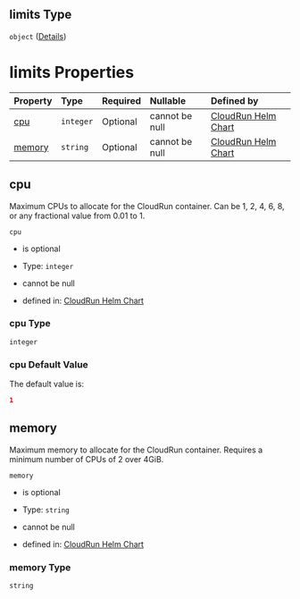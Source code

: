 ## limits Type

`object` ([Details](limits.md))

# limits Properties

| Property          | Type      | Required | Nullable       | Defined by                                                                                                                                                                                        |
| :---------------- | :-------- | :------- | :------------- | :------------------------------------------------------------------------------------------------------------------------------------------------------------------------------------------------ |
| [cpu](#cpu)       | `integer` | Optional | cannot be null | [CloudRun Helm Chart](limits-properties-cpu.md "https://github.com/helmless/google-cloudrun#/properties/resources/properties/limits/properties/cpu")       |
| [memory](#memory) | `string`  | Optional | cannot be null | [CloudRun Helm Chart](limits-properties-memory.md "https://github.com/helmless/google-cloudrun#/properties/resources/properties/limits/properties/memory") |

## cpu

Maximum CPUs to allocate for the CloudRun container. Can be 1, 2, 4, 6, 8, or any fractional value from 0.01 to 1.

`cpu`

* is optional

* Type: `integer`

* cannot be null

* defined in: [CloudRun Helm Chart](limits-properties-cpu.md "https://github.com/helmless/google-cloudrun#/properties/resources/properties/limits/properties/cpu")

### cpu Type

`integer`

### cpu Default Value

The default value is:

```json
1
```

## memory

Maximum memory to allocate for the CloudRun container. Requires a minimum number of CPUs of 2 over 4GiB.

`memory`

* is optional

* Type: `string`

* cannot be null

* defined in: [CloudRun Helm Chart](limits-properties-memory.md "https://github.com/helmless/google-cloudrun#/properties/resources/properties/limits/properties/memory")

### memory Type

`string`
